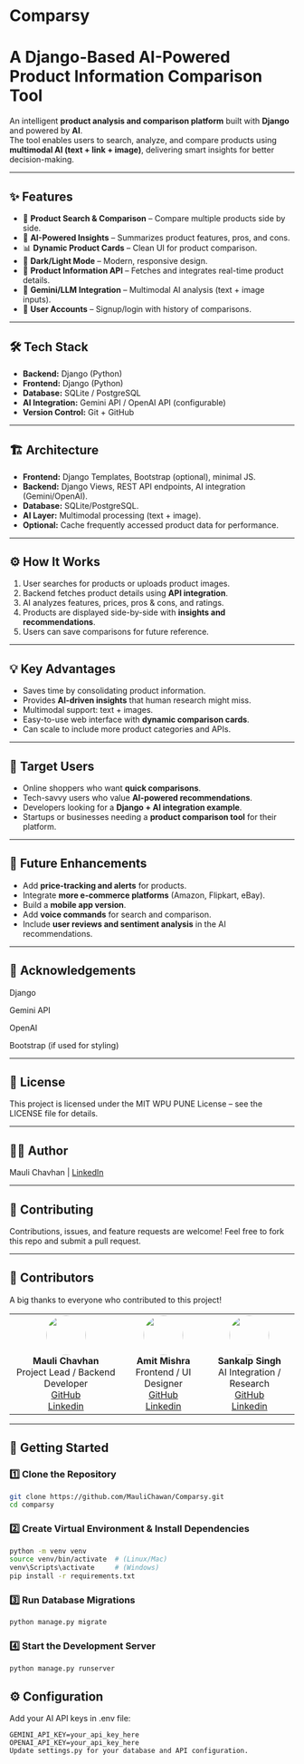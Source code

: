 # Comparsy
# A Django-Based AI-Powered Product Information Comparison Tool

An intelligent **product analysis and comparison platform** built with **Django** and powered by **AI**.  
The tool enables users to search, analyze, and compare products using **multimodal AI (text + link + image)**, delivering smart insights for better decision-making.  

---

## ✨ Features

- 🔎 **Product Search & Comparison** – Compare multiple products side by side.  
- 🤖 **AI-Powered Insights** – Summarizes product features, pros, and cons.  
- 📊 **Dynamic Product Cards** – Clean UI for product comparison.  
- 🌙 **Dark/Light Mode** – Modern, responsive design.  
- 📡 **Product Information API** – Fetches and integrates real-time product details.  
- 🧠 **Gemini/LLM Integration** – Multimodal AI analysis (text + image inputs).  
- 🔐 **User Accounts** – Signup/login with history of comparisons.  

---

## 🛠️ Tech Stack

- **Backend:** Django (Python)  
- **Frontend:** Django (Python) 
- **Database:** SQLite / PostgreSQL  
- **AI Integration:** Gemini API / OpenAI API (configurable)
- **Version Control:** Git + GitHub  

---
## 🏗️ Architecture

- **Frontend:** Django Templates, Bootstrap (optional), minimal JS.  
- **Backend:** Django Views, REST API endpoints, AI integration (Gemini/OpenAI).  
- **Database:** SQLite/PostgreSQL.  
- **AI Layer:** Multimodal processing (text + image).  
- **Optional:** Cache frequently accessed product data for performance.
---

## ⚙️ How It Works

1. User searches for products or uploads product images.  
2. Backend fetches product details using **API integration**.  
3. AI analyzes features, prices, pros & cons, and ratings.  
4. Products are displayed side-by-side with **insights and recommendations**.  
5. Users can save comparisons for future reference.
---
## 💡 Key Advantages

- Saves time by consolidating product information.  
- Provides **AI-driven insights** that human research might miss.  
- Multimodal support: text + images.  
- Easy-to-use web interface with **dynamic comparison cards**.  
- Can scale to include more product categories and APIs.
---
## 👥 Target Users

- Online shoppers who want **quick comparisons**.  
- Tech-savvy users who value **AI-powered recommendations**.  
- Developers looking for a **Django + AI integration example**.  
- Startups or businesses needing a **product comparison tool** for their platform.
---
## 🚀 Future Enhancements

- Add **price-tracking and alerts** for products.  
- Integrate **more e-commerce platforms** (Amazon, Flipkart, eBay).  
- Build a **mobile app version**.  
- Add **voice commands** for search and comparison.  
- Include **user reviews and sentiment analysis** in the AI recommendations.
---

## 🙏 Acknowledgements

Django

Gemini API

OpenAI

Bootstrap
 (if used for styling)

 ---
## 📜 License

This project is licensed under the MIT WPU PUNE License – see the LICENSE
 file for details.

---
## 👨‍💻 Author

 Mauli Chavhan
 | [LinkedIn](https://www.linkedin.com/in/mauli-chavhan)
 
 ---
 
## 🤝 Contributing

Contributions, issues, and feature requests are welcome!
Feel free to fork this repo and submit a pull request.

---
## 👥 Contributors

A big thanks to everyone who contributed to this project!  

<table>
  <tr>
    <td align="center">
      <img src="https://github.com/MauliChawan.png" width="70" style="border-radius:50%"/><br>
      <b>Mauli Chavhan</b><br>
      Project Lead / Backend Developer<br>
      <a href="https://github.com/MauliChawan">GitHub</a><br>
      <a href="https://www.linkedin.com/in/mauli-chavhan">Linkedin</a>
    </td>
    <td align="center">
      <img src="https://github.com/MishraAmit20.png" width="70" style="border-radius:50%"/><br>
      <b>Amit Mishra</b><br>
      Frontend / UI Designer<br>
      <a href="https://github.com/MishraAmit20">GitHub</a><br>
      <a href="https://www.linkedin.com/in/mauli-chavhan">Linkedin</a>
    </td>
    <td align="center">
      <img src="https://github.com/sankalpsingh404.png" width="70" style="border-radius:50%"/><br>
      <b>Sankalp Singh</b><br>
      AI Integration / Research<br>
      <a href="https://github.com/sankalpsingh404">GitHub</a><br>
      <a href="https://www.linkedin.com/in/mauli-chavhan">Linkedin</a>
    </td>
  </tr>
</table>


  

 ---
## 🚀 Getting Started

### 1️⃣ Clone the Repository
```bash
git clone https://github.com/MauliChawan/Comparsy.git
cd comparsy
```
### 2️⃣ Create Virtual Environment & Install Dependencies
```bash
python -m venv venv
source venv/bin/activate  # (Linux/Mac)
venv\Scripts\activate     # (Windows)
pip install -r requirements.txt
```
### 3️⃣ Run Database Migrations
```bash
python manage.py migrate
```
### 4️⃣ Start the Development Server
```bash
python manage.py runserver
```
## ⚙️ Configuration
Add your AI API keys in .env file:
```env 
GEMINI_API_KEY=your_api_key_here
OPENAI_API_KEY=your_api_key_here
Update settings.py for your database and API configuration.
```


